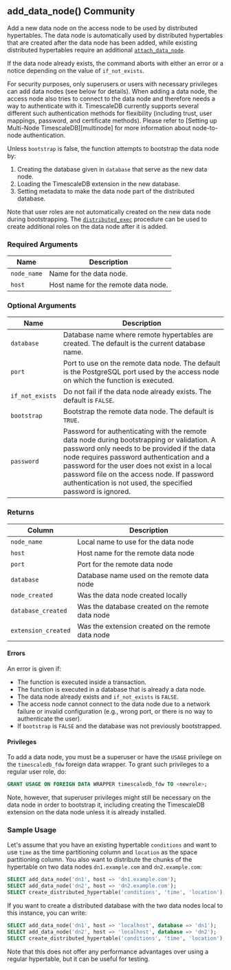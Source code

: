 ## add_data_node() <tag type="community">Community</tag>

Add a new data node on the access node to be used by distributed
hypertables. The data node is automatically used by distributed
hypertables that are created after the data node has been added, while
existing distributed hypertables require an additional
[`attach_data_node`](/distributed-hypertables/attach_data_node).

If the data node already exists, the command aborts with either an
error or a notice depending on the value of `if_not_exists`.

For security purposes, only superusers or users with necessary
privileges can add data nodes (see below for details). When adding a
data node, the access node also tries to connect to the data node
and therefore needs a way to authenticate with it. TimescaleDB
currently supports several different such authentication methods for
flexibility (including trust, user mappings, password, and certificate
methods). Please refer to [Setting up Multi-Node
TimescaleDB][multinode] for more information about node-to-node
authentication.

Unless `bootstrap` is false, the function attempts to bootstrap
the data node by:
1. Creating the database given in `database` that serve as the
   new data node.
2. Loading the TimescaleDB extension in the new database.
3. Setting metadata to make the data node part of the distributed
   database.

Note that user roles are not automatically created on the new data
node during bootstrapping. The [`distributed_exec`](/distributed-hypertables/distributed_exec)
procedure can be used to create additional roles on the data node
after it is added.

### Required Arguments

| Name        | Description                         |
| ----------- | -----------                         |
| `node_name` | Name for the data node.             |
| `host`      | Host name for the remote data node. |

### Optional Arguments

| Name                 | Description                                           |
|----------------------|-------------------------------------------------------|
| `database`           | Database name where remote hypertables are created. The default is the current database name. |
| `port`               | Port to use on the remote data node. The default is the PostgreSQL port used by the access node on which the function is executed. |
| `if_not_exists`      | Do not fail if the data node already exists. The default is `FALSE`. |
| `bootstrap`          | Bootstrap the remote data node. The default is `TRUE`. |
| `password`           | Password for authenticating with the remote data node during bootstrapping or validation. A password only needs to be provided if the data node requires password authentication and a password for the user does not exist in a local password file on the access node. If password authentication is not used, the specified password is ignored. |

### Returns

| Column              | Description                                       |
|---------------------|---------------------------------------------------|
| `node_name`         | Local name to use for the data node               |
| `host`              | Host name for the remote data node                |
| `port`              | Port for the remote data node                     |
| `database`          | Database name used on the remote data node        |
| `node_created`      | Was the data node created locally                 |
| `database_created`  | Was the database created on the remote data node  |
| `extension_created` | Was the extension created on the remote data node |

#### Errors

An error is given if:
* The function is executed inside a transaction.
* The function is executed in a database that is already a data node.
* The data node already exists and `if_not_exists` is `FALSE`.
* The access node cannot connect to the data node due to a network
  failure or invalid configuration (e.g., wrong port, or there is no
  way to authenticate the user).
* If `bootstrap` is `FALSE` and the database was not previously
  bootstrapped.

#### Privileges

To add a data node, you must be a superuser or have the `USAGE`
privilege on the `timescaledb_fdw` foreign data wrapper. To grant such
privileges to a regular user role, do:

```sql
GRANT USAGE ON FOREIGN DATA WRAPPER timescaledb_fdw TO <newrole>;
```

Note, however, that superuser privileges might still be necessary on
the data node in order to bootstrap it, including creating the
TimescaleDB extension on the data node unless it is already installed.

### Sample Usage

Let's assume that you have an existing hypertable `conditions` and
want to use `time` as the time partitioning column and `location` as
the space partitioning column. You also want to distribute the chunks
of the hypertable on two data nodes `dn1.example.com` and
`dn2.example.com`:

```sql
SELECT add_data_node('dn1', host => 'dn1.example.com');
SELECT add_data_node('dn2', host => 'dn2.example.com');
SELECT create_distributed_hypertable('conditions', 'time', 'location');
```

If you want to create a distributed database with the two data nodes
local to this instance, you can write:

```sql
SELECT add_data_node('dn1', host => 'localhost', database => 'dn1');
SELECT add_data_node('dn2', host => 'localhost', database => 'dn2');
SELECT create_distributed_hypertable('conditions', 'time', 'location');
```

Note that this does not offer any performance advantages over using a
regular hypertable, but it can be useful for testing.
